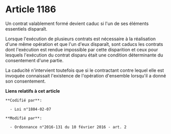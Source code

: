 # Article 1186

Un contrat valablement formé devient caduc si l'un de ses éléments essentiels disparaît. 

Lorsque l'exécution de plusieurs contrats est nécessaire à la réalisation d'une même opération et que l'un d'eux disparaît,
sont caducs les contrats dont l'exécution est rendue impossible par cette disparition et ceux pour lesquels l'exécution du
contrat disparu était une condition déterminante du consentement d'une partie. 

La caducité n'intervient toutefois que si le contractant contre lequel elle est invoquée connaissait l'existence de
l'opération d'ensemble lorsqu'il a donné son consentement.

**Liens relatifs à cet article**

	**Codifié par**:

	  - Loi n°1804-02-07

	**Modifié par**:

	  - Ordonnance n°2016-131 du 10 février 2016 - art. 2
